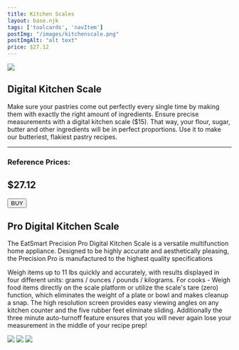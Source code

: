 ```yaml
---
title: Kitchen Scales
layout: base.njk
tags: ['toolcards', 'navItem']
postImg: "/images/kitchenscale.png"
postImgAlt: "alt text"
price: $27.12
---
```

<section class="tool_container">
       <img src ="/images/DigitalKitchenScale.jpg">
      <div class="text">
        <h1>Digital Kitchen Scale</h1>
        <p>Make sure your pastries come out perfectly every single time by making them with exactly the right amount of ingredients. Ensure precise measurements with a digital kitchen scale ($15). That way, your flour, sugar, butter and other ingredients will be in perfect proportions. Use it to make our butteriest, flakiest pastry recipes.</p>
        <hr />
        <!--  need add colors in the checked css-->
        <span class="fa fa-star checked"></span>
        <span class="fa fa-star checked"></span>
        <span class="fa fa-star  checked"></span>
        <span class="fa fa-star  checked"></span>
        <span class="fa fa-star"></span>
        <h3>Reference Prices: <h2>$27.12</h2> </h3> 
        <form method="get" action="https://www.amazon.com/EatSmart-ESKS-01-Precision-Digital-Kitchen/dp/B001N07KUE"><button class="button" type ="submit">BUY</button></form>
      </div>
        </section>
    <!-- content-->
    <div class="toolbody">
        <div class="bodycontext">
         <h2> Pro Digital Kitchen Scale </h2>
          <p>The EatSmart Precision Pro Digital Kitchen Scale is a versatile multifunction home appliance. Designed to be highly accurate and aesthetically pleasing, the Precision Pro is manufactured to the highest quality specifications</p>
          <p>Weigh items up to 11 lbs quickly and accurately, with results displayed in four different units: grams / ounces / pounds / kilograms. For cooks - Weigh food items directly on the scale platform or utilize the scale's tare (zero) function, which eliminates the weight of a plate or bowl and makes cleanup a snap. The high resolution screen provides easy viewing angles on any kitchen counter and the five rubber feet eliminate sliding. Additionally the three minute auto-turnoff feature ensures that you will never again lose your measurement in the middle of your recipe prep!</p>
        </div>
        <div class="bodyimg">
        <img src ="/images/tooldetail/scale1.jpg">
          <img src ="/images/tooldetail/scale2.jpg"> 
          <img src ="/images/tooldetail/scale3.jpg"> 
        </div>
      </div>